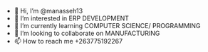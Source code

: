 - 👋 Hi, I’m @manasseh13
- 👀 I’m interested in ERP DEVELOPMENT
- 🌱 I’m currently learning COMPUTER SCIENCE/ PROGRAMMING
- 💞️ I’m looking to collaborate on MANUFACTURING 
- 📫 How to reach me +263775192267

<!---
manasseh13/manasseh13 is a ✨ special ✨ repository because its `README.md` (this file) appears on your GitHub profile.
You can click the Preview link to take a look at your changes.
--->
